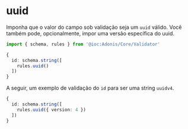 # uuid

Imponha que o valor do campo sob validação seja um `uuid` válido. Você também pode, opcionalmente, impor uma versão específica do uuid.

```ts
import { schema, rules } from '@ioc:Adonis/Core/Validator'

{
  id: schema.string([
    rules.uuid()
  ])
}
```

A seguir, um exemplo de validação do `id` para ser uma string `uuidv4`.

```ts
{
  id: schema.string([
    rules.uuid({ version: 4 })
  ])
}
```

